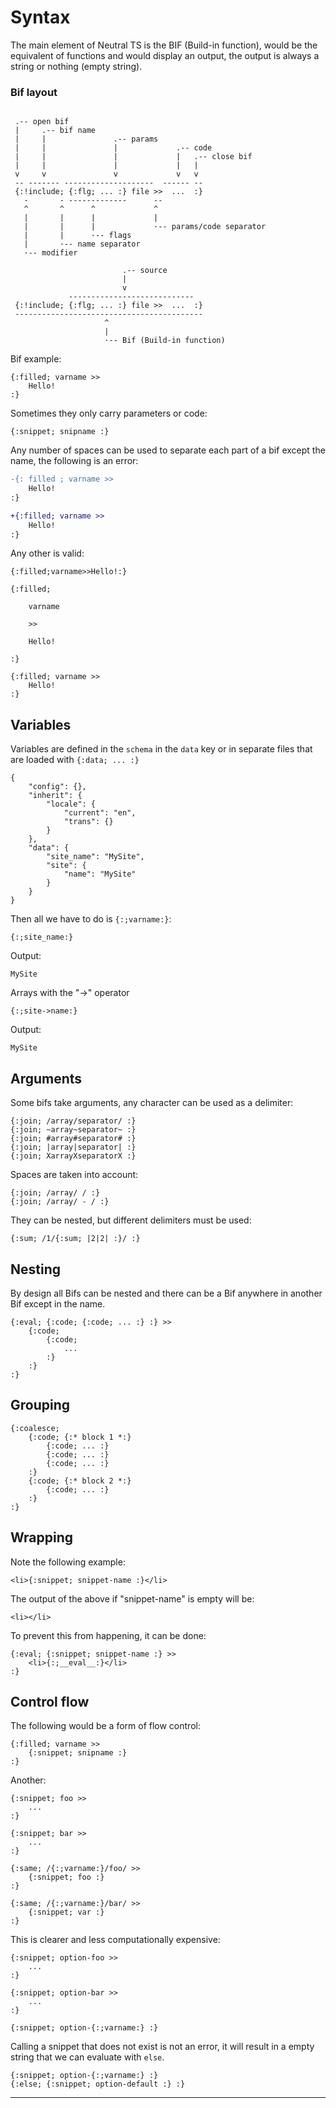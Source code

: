 Syntax
======

The main element of Neutral TS is the BIF (Build-in function), would be the equivalent of functions and would display an output, the output is always a string or nothing (empty string).

### Bif layout

```text

 .-- open bif
 |     .-- bif name
 |     |               .-- params
 |     |               |             .-- code
 |     |               |             |   .-- close bif
 |     |               |             |   |
 v     v               v             v   v
 -- ------- --------------------  ------ --
 {:!include; {:flg; ... :} file >>  ...  :}
   -       - -------------      --
   ^       ^      ^             ^
   |       |      |             |
   |       |      |             ·-- params/code separator
   |       |      ·-- flags
   |       ·-- name separator
   ·-- modifier

                         .-- source
                         |
                         v
             ----------------------------
 {:!include; {:flg; ... :} file >>  ...  :}
 ------------------------------------------
                     ^
                     |
                     ·-- Bif (Build-in function)

```

Bif example:

```text
{:filled; varname >>
    Hello!
:}
```

Sometimes they only carry parameters or code:

```text
{:snippet; snipname :}
```

Any number of spaces can be used to separate each part of a bif except the name, the following is an error:

```diff
-{: filled ; varname >>
    Hello!
:}

+{:filled; varname >>
    Hello!
:}
```

Any other is valid:

```text
{:filled;varname>>Hello!:}

{:filled;

    varname

    >>

    Hello!

:}

{:filled; varname >>
    Hello!
:}
```

Variables
---------

Variables are defined in the `schema` in the `data` key or in separate files that are loaded with `{:data; ... :}`

```text
{
    "config": {},
    "inherit": {
        "locale": {
            "current": "en",
            "trans": {}
        }
    },
    "data": {
        "site_name": "MySite",
        "site": {
            "name": "MySite"
        }
    }
}
```

Then all we have to do is `{:;varname:}`:

```text
{:;site_name:}
```

Output:

```text
MySite
```

Arrays with the "->" operator

```text
{:;site->name:}
```

Output:

```text
MySite
```

Arguments
---------

Some bifs take arguments, any character can be used as a delimiter:

```text
{:join; /array/separator/ :}
{:join; ~array~separator~ :}
{:join; #array#separator# :}
{:join; |array|separator| :}
{:join; XarrayXseparatorX :}
```

Spaces are taken into account:

```text
{:join; /array/ / :}
{:join; /array/ - / :}
```

They can be nested, but different delimiters must be used:

```text
{:sum; /1/{:sum; |2|2| :}/ :}
```

Nesting
-------

By design all Bifs can be nested and there can be a Bif anywhere in another Bif except in the name.

```text
{:eval; {:code; {:code; ... :} :} >>
    {:code;
        {:code;
            ...
        :}
    :}
:}
```

Grouping
--------

```text
{:coalesce;
    {:code; {:* block 1 *:}
        {:code; ... :}
        {:code; ... :}
        {:code; ... :}
    :}
    {:code; {:* block 2 *:}
        {:code; ... :}
    :}
:}
```

Wrapping
--------

Note the following example:

```text
<li>{:snippet; snippet-name :}</li>
```

The output of the above if "snippet-name" is empty will be:

```text
<li></li>
```

To prevent this from happening, it can be done:

```text
{:eval; {:snippet; snippet-name :} >>
    <li>{:;__eval__:}</li>
:}
```

Control flow
------------

The following would be a form of flow control:

```text
{:filled; varname >>
    {:snippet; snipname :}
:}
```
Another:

```text
{:snippet; foo >>
    ...
:}

{:snippet; bar >>
    ...
:}

{:same; /{:;varname:}/foo/ >>
    {:snippet; foo :}
:}

{:same; /{:;varname:}/bar/ >>
    {:snippet; var :}
:}
```

This is clearer and less computationally expensive:

```text
{:snippet; option-foo >>
    ...
:}

{:snippet; option-bar >>
    ...
:}

{:snippet; option-{:;varname:} :}
```

Calling a snippet that does not exist is not an error, it will result in a empty string that we can evaluate with `else`.

```text
{:snippet; option-{:;varname:} :}
{:else; {:snippet; option-default :} :}

```

---
